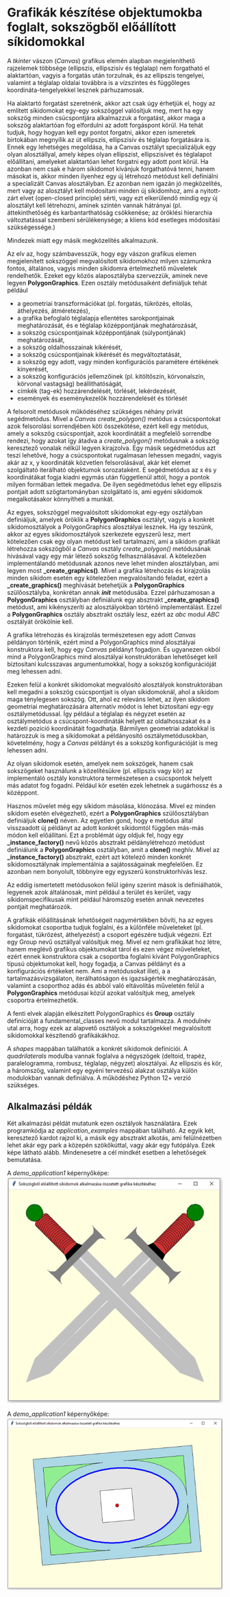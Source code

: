 # Grafikák készítése objektumokba foglalt, sokszögből előállított síkidomokkal

A *tkinter* vászon (*Canvas*) grafikus elemén alapban megjeleníthető rajzelemek többsége (ellipszis, ellipszisív és téglalap) nem forgatható el alaktartóan, vagyis a forgatás után torzulnak, és az ellipszis tengelyei, valamint a téglalap oldalai továbbra is a vízszintes és függőleges koordináta-tengelyekkel lesznek párhuzamosak. 

Ha alaktartó forgatást szeretnénk, akkor azt csak úgy érhetjük el, hogy az említett síkidomokat egy-egy sokszöggel valósítjuk meg, mert ha egy sokszög minden csúcspontjára alkalmazzuk a forgatást, akkor maga a sokszög alaktartóan fog elfordulni az adott forgáspont körül. Ha tehát tudjuk, hogy hogyan kell egy pontot forgatni, akkor ezen ismeretek birtokában megnyílik az út ellipszis, ellipszisív és téglalap forgatására is. Ennek egy lehetséges megoldása, ha a Canvas osztályt specializáljuk egy olyan alosztállyal, amely képes olyan ellipszist, ellipszisívet és téglalapot előállítani, amelyeket alaktartóan lehet forgatni egy adott pont körül. Ha azonban nem csak e három síkidomot kívánjuk forgathatóvá tenni, hanem másokat is, akkor minden ilyenhez egy új létrehozó metódust kell definiálni a specializált Canvas alosztályban. Ez azonban nem igazán jó megközelítés, mert vagy az alosztályt kell módosítani minden új síkidomhoz, ami a nyitott-zárt elvet (open-closed principle) sérti, vagy ezt elkerülendő mindig egy új alosztályt kell létrehozni, aminek szintén vannak hátrányai (pl. áttekinthetőség és karbantarthatóság csökkenése; az öröklési hierarchia változtatással szembeni sérülékenysége; a kliens kód esetleges módosítási szükségessége.)

Mindezek miatt egy másik megközelítés alkalmazunk. 

Az elv az, hogy számbavesszük, hogy egy vászon grafikus elemen megjelenített sokszöggel megvalósított síkidomokhoz milyen számunkra fontos, általános, vagyis minden síkidomra értelmezhető műveletek rendelhetők. Ezeket egy közös alaposztályba szervezzük, aminek neve legyen **PolygonGraphics**. Ezen osztály metódusaiként definiáljuk tehát például
-	a geometriai transzformációkat (pl. forgatás, tükrözés, eltolás, áthelyezés, átméretezés),
-	a grafika befoglaló téglalapja ellentétes sarokpontjainak meghatározását, és e téglalap középpontjának meghatározását,
-	a sokszög csúcspontjainak középpontjának (súlypontjának) meghatározását,
-	a sokszög oldalhosszainak kikérését,
-	a sokszög csúcspontjainak kikérését és megváltoztatását,
-	a sokszög egy adott, vagy minden konfigurációs paramétere értékének kinyerését,
-	a sokszög konfigurációs jellemzőinek (pl. kitöltőszín, körvonalszín, körvonal vastagság) beállíthatóságát,
-	címkék (tag-ek) hozzárendelését, törlését, lekérdezését,
-	események és eseménykezelők hozzárendelését és törlését

A felsorolt metódusok működéséhez szükséges néhány privát segédmetódus. Mivel a *Canvas* *create_polygon()* metódus a csúcspontokat azok felsorolási sorrendjében köti összekötése, ezért kell egy metódus, amely a sokszög csúcspontjait, azok koordinátáit a megfelelő sorrendbe rendezi, hogy azokat így átadva a *create_polygon()* metódusnak a sokszög keresztező vonalak nélkül legyen kirajzolva. Egy másik segédmetódus azt teszi lehetővé, hogy a csúcspontokat rugalmasan lehessen megadni, vagyis akár az x, y koordináták közvetlen felsorolásával, akár két elemet szolgáltató iterálható objektumok sorozataként.  E segédmetódus az x és y koordinátákat fogja kiadni egymás után függetlenül attól, hogy a pontok milyen formában lettek megadva. De ilyen segédmetódus lehet egy ellipszis pontjait adott szögtartományban szolgáltató is, ami egyéni síkidomok megalkotásakor könnyítheti a munkát.

Az egyes, sokszöggel megvalósított síkidomokat egy-egy osztályban definiáljuk, amelyek öröklik a **PolygonGraphics** osztályt, vagyis a konkrét síkidomosztályok a PolygonGraphics alosztályai lesznek. Ha így teszünk, akkor az egyes síkidomosztályok szerkezete egyszerű lesz, mert kötelezően csak egy olyan metódust kell tartalmazni, ami a síkidom grafikát létrehozza sokszögből a *Canvas* osztály *create_polygon()* metódusának hívásával vagy egy már létező sokszög felhasználásával. A kötelezően implementálandó metódusnak azonos neve lehet minden alosztályban, ami legyen most **_create_graphics()**. Mivel a grafika létrehozás és kirajzolás minden síkidom esetén egy kötelezően megvalósítandó feladat, ezért a **_create_graphics()** meghívását betehetjük a **PolygonGraphics** szülőosztályba, konkrétan annak *__init__* metódusába. Ezzel párhuzamosan a **PolygonGraphics** osztályban definiálunk egy absztrakt **_create_graphics()** metódust, ami kikényszeríti az alosztályokban történő implementálást. Ezzel a **PolygonGraphics** osztály absztrakt osztály lesz, ezért az *abc* modul *ABC* osztályát örökölnie kell. 

A grafika létrehozás és kirajzolás természetesen egy adott *Canvas* példányon történik, ezért mind a PolygonGraphics mind alosztályai konstruktora kell, hogy egy *Canvas* példányt fogadjon. És ugyanezen okból mind a PolygonGraphics mind alosztályai konstruktorában lehetőséget kell biztosítani kulcsszavas argumentumokkal, hogy a sokszög konfigurációját meg lehessen adni.

Ezeken felül a konkrét síkidomokat megvalósító alosztályok konstruktorában kell megadni a sokszög csúcspontjait is olyan síkidomoknál, ahol a síkidom maga ténylegesen sokszög. Ott, ahol ez releváns lehet, az ilyen síkidom geometriai meghatározására alternatív módot is lehet biztosítani egy-egy osztálymetódussal. Így például a téglalap és négyzet esetén az osztálymetódus a csúcspont-koordináták helyett az oldalhosszakat és a kezdeti pozíció koordinátáit fogadhatja. Bármilyen geometriai adatokkal is határozzuk is meg a síkidomokat a példányosító osztálymetódusokban, követelmény, hogy a *Canvas* példányt és a sokszög konfigurációját is meg lehessen adni.

Az olyan síkidomok esetén, amelyek nem sokszögek, hanem csak sokszögeket használunk a közelítésükre (pl. ellipszis vagy kör) az implementáló osztály konstruktora természetesen a csúcspontok helyett más adatot fog fogadni. Például kör esetén ezek lehetnek a sugárhossz és a középpont.

Hasznos művelet még egy síkidom másolása, klónozása. Mivel ez minden síkidom esetén elvégezhető, ezért a **PolygonGraphics** szülőosztályban definiáljuk **clone()** néven. Az egyetlen gond, hogy e metódus által visszaadott új példányt az adott konkrét síkidomtól függően más-más módon kell előállítani. Ezt a problémát úgy oldjuk fel, hogy egy **_instance_factory()** nevű közös absztrakt példánylétrehozó metódust definiálunk a **PolygonGraphics** osztályban, amit a **clone()** meghív. Mivel az **_instance_factory()** absztrakt, ezért azt kötelező minden konkrét síkidomosztálynak implementálnia a sajátosságainak megfelelően. Ez azonban nem bonyolult, többnyire egy egyszerű konstruktorhívás lesz.

Az eddig ismertetett metódusokon felül igény szerint mások is definiálhatók, legyenek azok általánosak, mint például a terület és kerület, vagy síkidomspecifikusak mint például háromszög esetén annak nevezetes pontjait meghatározók.

A grafikák előállításának lehetőségeit nagymértékben bővíti, ha az egyes síkidomokat csoportba tudjuk foglalni, és a különféle műveleteket (pl. forgatást, tükrözést, áthelyezést) a csoport egészére tudjuk végezni. Ezt egy Group nevű osztállyal valósítjuk meg. Mivel ez nem grafikákat hoz létre, hanem meglévő grafikus objektumokat tárol és ezen végez műveleteket, ezért ennek konstruktora csak a csoportba foglalni kívánt PolygonGraphics típusú objektumokat kell, hogy fogadja, a Canvas példányt és a konfigurációs értékeket nem. Ami a metódusokat illeti, a a tartalmazásvizsgálaton, iterálhatóságon és igazságérték meghatározásán, valamint a csoporthoz adás és abból való eltávolítás műveletén felül a **PolygonGraphics** metódusai közül azokat valósítjuk meg, amelyek csoportra értelmezhetők.

A fenti elvek alapján elkészített PolygonGraphics és **Group** osztály definícióját a fundamental_classes nevű modul tartalmazza. A modulnév utal arra, hogy ezek az alapvető osztályok a sokszögekkel megvalósított síkidomokkal készítendő grafikákákhoz.

A *shapes* mappában találhatók a konkrét síkidomok definíciói. A *quadrilaterals* modulba vannak foglalva a négyszögek (deltoid, trapéz, paralelogramma, rombusz, téglalap, négyzet) alosztályai. Az ellipszis és kör, a háromszög, valamint egy egyéni tervezésű alakzat osztálya külön modulokban vannak definiálva. 
A működéshez Python 12+ verzió szükséges.

## Alkalmazási példák

Két alkalmazási példát mutatunk ezen osztályok használatára. Ezek programkódja az *application_examples* mappában található. Az egyik két, keresztező kardot rajzol ki, a másik egy absztrakt alkotás, ami felülnézetben lehet akár egy park a közepén szökőkúttal, vagy akár egy futópálya. Ezek képe látható alább. Mindenesetre a cél mindkét esetben a lehetőségek bemutatása.

A *demo_application1* képernyőképe:
![demo_app1_screenshot.png](images%2Fdemo_app1_screenshot.png)

A *demo_application1* képernyőképe:
![demo_app2_screenshot.png](images%2Fdemo_app2_screenshot.png)
